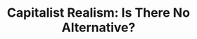 ---
authors: Mark Fisher
title: 'Capitalist Realism: Is There No Alternative?'
layout: book
link: false
---